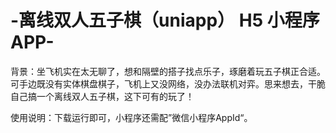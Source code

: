 # -离线双人五子棋（uniapp） H5 小程序 APP-

背景：坐飞机实在太无聊了，想和隔壁的搭子找点乐子，琢磨着玩五子棋正合适。可手边既没有实体棋盘棋子，飞机上又没网络，没办法联机对弈。思来想去，干脆自己搞一个离线双人五子棋，这下可有的玩了！

使用说明：下载运行即可，小程序还需配”微信小程序AppId“。
